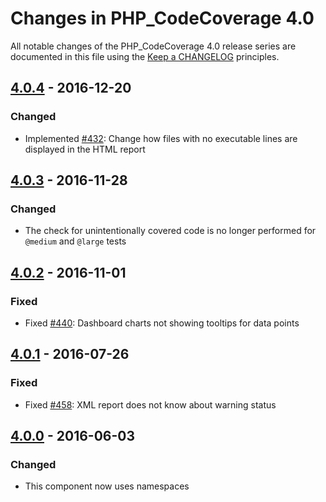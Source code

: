 # Changes in PHP_CodeCoverage 4.0

All notable changes of the PHP_CodeCoverage 4.0 release series are documented in this file using the [Keep a CHANGELOG](http://keepachangelog.com/) principles.

## [4.0.4] - 2016-12-20

### Changed

* Implemented [#432](https://github.com/sebastianbergmann/php-code-coverage/issues/432): Change how files with no executable lines are displayed in the HTML report

## [4.0.3] - 2016-11-28

### Changed

* The check for unintentionally covered code is no longer performed for `@medium` and `@large` tests

## [4.0.2] - 2016-11-01

### Fixed

* Fixed [#440](https://github.com/sebastianbergmann/php-code-coverage/pull/440): Dashboard charts not showing tooltips for data points

## [4.0.1] - 2016-07-26

### Fixed

* Fixed [#458](https://github.com/sebastianbergmann/php-code-coverage/pull/458): XML report does not know about warning status

## [4.0.0] - 2016-06-03

### Changed

* This component now uses namespaces

[4.0.4]: https://github.com/sebastianbergmann/php-code-coverage/compare/4.0.3...4.0.4
[4.0.3]: https://github.com/sebastianbergmann/php-code-coverage/compare/4.0.2...4.0.3
[4.0.2]: https://github.com/sebastianbergmann/php-code-coverage/compare/4.0.1...4.0.2
[4.0.1]: https://github.com/sebastianbergmann/php-code-coverage/compare/4.0.0...4.0.1
[4.0.0]: https://github.com/sebastianbergmann/php-code-coverage/compare/3.3...4.0.0

